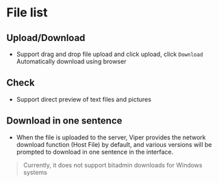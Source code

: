 # File list

## Upload/Download

+ Support drag and drop file upload and click upload, click `Download` Automatically download using browser

## Check

+ Support direct preview of text files and pictures

## Download in one sentence

+ When the file is uploaded to the server, Viper provides the network download function (Host File) by default, and various versions will be prompted to download in one sentence in the interface.

> Currently, it does not support bitadmin downloads for Windows systems
